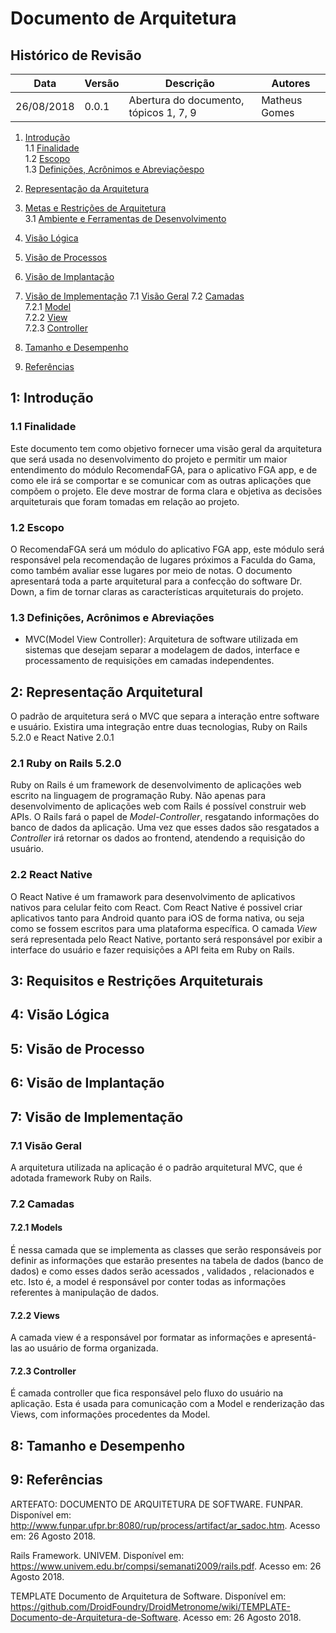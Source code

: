 
# Documento de Arquitetura

## Histórico de Revisão

| Data | Versão | Descrição | Autores |
| ---  |  ---   |  ---  |  ---  |
| 26/08/2018 | 0.0.1 | Abertura do documento, tópicos 1, 7, 9| Matheus Gomes |

1. [Introdução]()       
  1.1 [Finalidade]()            
  1.2 [Escopo]()   
  1.3 [Definições, Acrônimos e Abreviaçõespo]()   

2. [Representação da Arquitetura]()

3. [Metas e Restrições de Arquitetura]()  
  3.1 [Ambiente e Ferramentas de Desenvolvimento]()

4. [Visão Lógica]()              

5. [Visão de Processos]()

6. [Visão de Implantação]()

7. [Visão de Implementação]()
    7.1 [Visão Geral]()
    7.2 [Camadas]()              
    7.2.1 [Model]()           
    7.2.2 [View]()             
    7.2.3 [Controller]()             

8. [Tamanho e Desempenho]()

9.  [Referências]()


## 1:   Introdução

### 1.1 Finalidade

Este documento tem como objetivo fornecer uma visão geral da arquitetura que será usada no desenvolvimento do projeto e permitir um maior entendimento do módulo RecomendaFGA, para o aplicativo FGA app, e de como ele irá se comportar e se comunicar com as outras aplicações que compõem o projeto. Ele deve mostrar de forma clara e objetiva as decisões arquiteturais que foram tomadas em relação ao projeto.

### 1.2 Escopo

O RecomendaFGA será um módulo do aplicativo FGA app, este módulo será responsável pela recomendação de lugares próximos a Faculda do Gama, como também avaliar esse lugares por meio de notas. O documento apresentará toda a parte arquitetural para a confecção do software Dr. Down, a fim de tornar claras as características arquiteturais do projeto.

### 1.3 Definições, Acrônimos e Abreviações
- MVC(Model View Controller): Arquitetura de software utilizada em sistemas que desejam separar a modelagem de dados, interface e processamento de requisições em camadas independentes.

## 2: Representação Arquitetural
  O padrão de arquitetura será o MVC que separa a interação entre software e usuário. Existira uma integração entre duas tecnologias, Ruby on Rails 5.2.0 e React Native 2.0.1

### 2.1 Ruby on Rails 5.2.0
  Ruby on Rails é um framework de desenvolvimento de aplicações web escrito na linguagem de programação Ruby. Não apenas para desenvolvimento de aplicações web com Rails é possível construir web APIs. O Rails fará o papel de *Model-Controller*, resgatando informações do banco de dados da aplicação. Uma vez que esses dados são resgatados a *Controller* irá retornar os dados ao frontend, atendendo a requisição do usuário.

### 2.2 React Native
  O React Native é um framawork para desenvolvimento de aplicativos nativos para celular feito com React. Com React Native é possivel criar aplicativos tanto para Android quanto para iOS de forma nativa, ou seja como se fossem escritos para uma plataforma específica. O camada *View* será representada pelo React Native, portanto será responsável por exibir a interface do usuário e fazer requisições a API feita em Ruby on Rails.

## 3:  Requisitos e Restrições Arquiteturais

## 4:   Visão Lógica

## 5:   Visão de Processo

## 6:   Visão de Implantação

## 7:    Visão de Implementação

### 7.1 Visão Geral

A arquitetura utilizada na aplicação é o padrão arquitetural MVC, que é adotada framework Ruby on Rails.

### 7.2 Camadas

#### 7.2.1 Models
É nessa camada que se implementa as classes que serão responsáveis por definir as informações que estarão presentes na tabela de dados (banco de dados) e como esses dados serão acessados , validados , relacionados e etc. Isto é, a model é responsável por conter todas as informações referentes à manipulação de dados.
#### 7.2.2 Views
A camada view é a responsável por formatar as informações e apresentá-las ao usuário de forma organizada.
#### 7.2.3 Controller
É camada controller que fica responsável pelo fluxo do usuário na aplicação. Esta é usada para comunicação com a Model e renderização das Views, com informações procedentes da Model.

## 8:   Tamanho e Desempenho

## 9:  Referências

ARTEFATO: DOCUMENTO DE ARQUITETURA DE SOFTWARE. FUNPAR. Disponível em: <http://www.funpar.ufpr.br:8080/rup/process/artifact/ar_sadoc.htm>. Acesso em: 26 Agosto 2018.

 Rails Framework. UNIVEM. Disponível em:
<https://www.univem.edu.br/compsi/semanati2009/rails.pdf>. Acesso em: 26 Agosto 2018.

TEMPLATE Documento de Arquitetura de Software. Disponível em:
<https://github.com/DroidFoundry/DroidMetronome/wiki/TEMPLATE-Documento-de-Arquitetura-de-Software>. Acesso em: 26 Agosto 2018.
